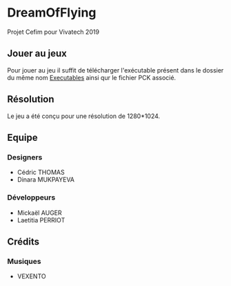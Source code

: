 # DreamOfFlying
Projet Cefim pour Vivatech 2019

## Jouer au jeux
Pour jouer au jeu il suffit de télécharger l'exécutable présent dans le dossier du même nom [Executables](https://github.com/Ysliria/DreamOfFlying/tree/master/Executables) ainsi qur le fichier PCK associé.

## Résolution
Le jeu a été conçu pour une résolution de 1280*1024.

## Equipe
### Designers
- Cédric THOMAS
- Dinara MUKPAYEVA
### Développeurs
- Mickaël AUGER
- Laetitia PERRIOT

## Crédits
### Musiques
- VEXENTO

